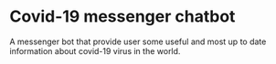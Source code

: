 # Covid-19 messenger chatbot

A messenger bot that provide user some useful and most up to date information about covid-19 virus in the world.
